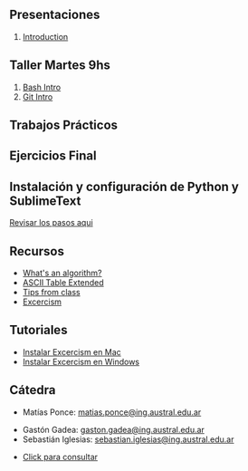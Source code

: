 ## Presentaciones
1. [Introduction](introduction)
<!-- 2. [Hello World](hello-world) -->
<!-- 3. [Variables](variables) -->
<!-- 4. [Strings](strings) -->
<!-- 5. [If Statements](ifs) -->
<!-- 6. [Functions](functions) -->
<!-- 7. [Lists](lists) -->
<!-- 8. [Loops](loops) -->
<!-- 9. [Recursion](recursion) -->
<!-- 10. [Objects & Classes](objects) -->
<!-- 12. [List Comprehension & Plots](listsplots) -->
<!-- 11. [Java Adapter](java) -->

## Taller Martes 9hs
1. [Bash Intro](bash-intro)
2. [Git Intro](git-intro)
<!-- 3. [Git Continued](git-continue) -->
<!-- 4. [Ways to run Python](run-python) -->
<!-- 5. [Asking Questions](asking-questions) -->
<!-- 6. [Further Reading](further-reading) -->

## Trabajos Prácticos

<!-- 1. [TP1](practice/1) -->
<!-- 2. [TP2](practice/2) -->
<!-- 3. [TP3](practice/3) -->
<!-- 4. [TP4](practice/4) -->
<!-- 5. [TP5](practice/5) -->
<!-- 6. [TP6](practice/6) -->
<!-- 7. [TP7](practice/7) -->
<!-- 8. [TP8](practice/8) -->

## Ejercicios Final
<!-- [Ejercicios Final](final-practice) -->
<!-- [Ejercicios 2do parcial](practice-exercises) -->

<!-- ## Parciales y Anuncios -->

<!-- * Lunes 19/09: Primer parcial -->
<!-- * Lunes 14/11: Segundo parcial -->

## Instalación y configuración de Python y SublimeText
[Revisar los pasos  aqui](utils/installation)

<!-- ## Clase de consulta -->

<!-- Todos los jueves a las 16.30 en el Aula B1.1 los esperan Sofía y Constanza. -->

<!-- ## Ejemplos -->

<!-- - [Objecto Marker](resources/marker) -->
<!-- - [Objecto Bicycle](resources/bicycle) -->
<!-- - [Multi Array](resources/multiarray) -->
<!-- - [Tester.java](resources/Tester.java) -->
<!-- - [Pen.java](resources/Pen.java) -->
<!-- - [ArraySamples.java](resources/ArraySamples.java) -->
<!-- - [Factorial.java](resources/Factorial.java) -->

<!-- ## Repaso Parcial

* [Ejercicios](resources/parcial)
 -->

<!-- ## Cartelera -->

<!-- * [Final Cartelera](resources/cartelera) -->

## Recursos

* [What's an algorithm?](https://www.youtube.com/watch?v=6hfOvs8pY1k)
* [ASCII Table Extended](https://computersciencewiki.org/images/3/3d/Ascii_table.png)
* [Tips from class](resources/hoja_tips.pdf)
* [Excercism](http://facultaddeingenieria.duckdns.org)
<!-- * [Programa](https://drive.google.com/file/d/1mvKoX8RAQVYJUuPx-i6xQQl2XdBYNCOu/view?usp=sharing) -->
<!-- - [Clase Scanner.java](resources/scanner) -->
<!-- * [The Java Tutorials](https://docs.oracle.com/javase/tutorial/) -->


## Tutoriales 

* [Instalar Excercism en Mac ](https://youtu.be/H6GWUV-z_Gw)
* [Instalar Excercism en Windows ](https://youtu.be/G1O5li7LxKU)


## Cátedra
<!-- * Martin Gutierrez: [martin.gutierrez@ing.austral.edu.ar](mailto:martin.gutierrez@ing.austral.edu.ar) -->
<!-- * Agustin Alexander: [aalexander-ext@austral.edu.ar](mailto:aalexander-ext@austral.edu.ar) -->
<!-- * Juan Longo: [juan.longo@ing.austral.edu.ar](mailto:juan.longo@ing.austral.edu.ar) -->
* Matías Ponce: [matias.ponce@ing.austral.edu.ar](mailto:matias.ponce@ing.austral.edu.ar)
<!-- * Matías Miodosky: [matias.miodosky@ing.austral.edu.ar](matias.miodosky@ing.austral.edu.ar) -->
* Gastón Gadea: [gaston.gadea@ing.austral.edu.ar](gaston.gadea@ing.austral.edu.ar)
* Sebastián Iglesias: [sebastian.iglesias@ing.austral.edu.ar](sebastian.iglesias@ing.austral.edu.ar)
<!-- * Constanza Lasarte: [clasarte@mail.austral.edu.ar](clasarte@mail.austral.edu.ar) -->
<!-- * Catalina Ghiglione: [cghiglione@mail.austral.edu.ar](cghiglione@mail.austral.edu.ar) -->

<!-- * Sofía Sidañez: [sofia.sidanez@ing.austral.edu.ar](mailto:sofia.sidanez@ing.austral.edu.ar) -->
<!-- * Constanza Lasarte: [constanza.lasarte@ing.austral.edu.ar](mailto:constanza.lasarte@ing.austral.edu.ar) -->

<!-- * [Click para consultar](mailto:juan.longo@ing.austral.edu.ar,matias.ponce@ing.austral.edu.ar,matias.miodosky@ing.austral.edu.ar,gaston.gadea@ing.austral.edu.ar,sebastian.iglesias@ing.austral.edu.ar?subject=Consulta) -->
* [Click para consultar](mailto:matias.ponce@ing.austral.edu.ar,gaston.gadea@ing.austral.edu.ar,sebastian.iglesias@ing.austral.edu.ar?subject=Consulta)


